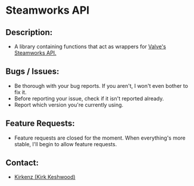 # Steamworks API

## Description:

- A library containing functions that act as wrappers for [Valve's Steamworks API.](https://partner.steamgames.com/)

## Bugs / Issues:

- Be thorough with your bug reports. If you aren't, I won't even bother to fix it.
- Before reporting your issue, check if it isn't reported already.
- Report which version you're currently using.

## Feature Requests:

- Feature requests are closed for the moment. When everything's more stable, I'll begin to allow feature requests.

## Contact:

- [Kirkenz (Kirk Keshwood)](http://kirkenz.co.vu)
